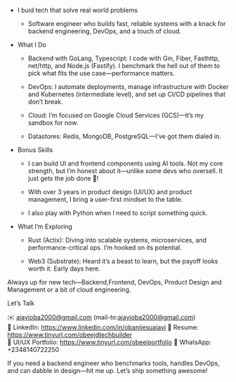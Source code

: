 - I buid tech that solve real world problems 

     + Software engineer who builds fast, reliable systems with a knack for backend engineering, DevOps, and a touch of cloud.


 - What I Do

     + Backend with GoLang, Typescript: I code with Gin, Fiber, Fasthttp, net/http, and Node.js (Fastify). I benchmark the hell out of them to pick what fits the use case—performance matters.  

     + DevOps: I automate deployments, manage infrastructure with Docker and Kubernetes (intermediate level), and set up CI/CD pipelines that don’t break.  

     + Cloud: I’m focused on Google Cloud Services (GCS)—it’s my sandbox for now.
  
     + Datastores: Redis, MongoDB, PostgreSQL—I’ve got them dialed in.


- Bonus Skills

     + I can build UI and frontend components using AI tools. Not my core strength, but I’m honest about it—unlike some devs who oversell. It just gets the job done 💯! 

    + With over 3 years in product design (UI/UX) and product management, I bring a user-first mindset to the table.

    + I also play with Python when I need to script something quick. 



- What I’m Exploring

    + Rust (Actix): Diving into scalable systems, microservices, and performance-critical ops. I’m hooked on its potential.  

    + Web3 (Substrate): Heard it’s a beast to learn, but the payoff looks worth it. Early days here.  



Always up for new tech—Backend,Frontend, DevOps, Product Design and Management or a bit of cloud engineering.

Let’s Talk

✉️ ajayioba2000@gmail.com (mail-to:ajayioba2000@gmail.com)  
🔗 LinkedIn: https://www.linkedin.com/in/obanijesuajayi 
📄 Resume: https://www.tinyurl.com/obeejdtechbuilder   
🎨 UI/UX Portfolio: https://www.tinyurl.com/obeejportfolio 
💬 WhatsApp: +2348140722250  

If you need a backend engineer who benchmarks tools, handles DevOps, and can dabble in design—hit me up. 
Let’s ship something awesome!